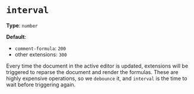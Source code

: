 # `interval`

**Type**: `number`

**Default**:
  - `comment-formula`: `200`
  - other extensions: `300`

Every time the document in the active editor is updated, extensions will be triggered to reparse the document and render the formulas. These are highly expensive operations, so we `debounce` it, and `interval` is the time to wait before triggering again.
